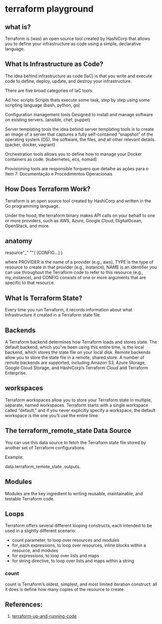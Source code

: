 # terraform playground

## what is?

Terraform is (was) an open source tool created by HashiCorp that allows you to define your infrastructure as code using a simple, declarative language.

## What Is Infrastructure as Code?

The idea behind infrastructure as code (IaC) is that you write and execute code to define, deploy, update, and destroy your infrastructure.

There are five broad categories of IaC tools:

Ad hoc scripts
Scripts thats execute some task, step by step using some scripting language (bash, python, go)

Configuration management tools
Designed to install and manage software on existing servers. (ansible, chef, puppet)

Server templating tools
the idea behind server templating tools is to create an image of a server that captures a fully self-contained “snapshot” of the operating system (OS), the software, the files, and all other relevant details. (packer, docker, vagrant)

Orchestration tools
allows you to define how to manage your Docker containers as code. (kubernetes, ecs, nomad)

Provisioning tools
are responsible forquero que detalhe as ações para o Item 7: Documentação e Procedimentos Operacionais

## How Does Terraform Work?

Terraform is an open source tool created by HashiCorp and written in the Go programming language.

Under the hood, the terraform binary makes API calls on your behalf to one or more providers, such as AWS, Azure, Google Cloud, DigitalOcean, OpenStack, and more.


## anatomy

resource"<PROVIDER>_<TYPE>" "<NAME>"{
[CONFIG...]
}

where PROVIDER is the name of a provider (e.g., aws), TYPE is the type of resource to create in that provider (e.g., instance), NAME is an identifier you can use throughout the Terraform code to refer to this resource (e.g., my_instance), and CONFIG consists of one or more arguments that are specific to that resource.

## What Is Terraform State?

Every time you run Terraform, it records information about what infrastructure it created in a Terraform state file.

## Backends

A Terraform backend determines how Terraform loads and stores state. The default backend, which you’ve been using this entire time, is the local backend, which stores the state file on your local disk. Remote backends allow you to store the state file in a remote, shared store. A number of remote backends are supported, including Amazon S3, Azure Storage, Google Cloud Storage, and HashiCorp’s Terraform Cloud and Terraform Enterprise.

## workspaces

Terraform workspaces allow you to store your Terraform state in multiple, separate, named workspaces. Terraform starts with a single workspace called “default,” and if you never explicitly specify a workspace, the default workspace is the one you’ll use the entire time.

## The terraform_remote_state Data Source

You can use this data source to fetch the Terraform state file stored by another set of Terraform configurations.

Example:

data.terraform_remote_state.<NAME>.outputs.<ATTRIBUTE>

## Modules

Modules are the key ingredient to writing reusable, maintainable, and testable Terraform code.

## Loops

Terraform offers several different looping constructs, each intended to be used in a slightly different scenario:

* count parameter, to loop over resources and modules
* for_each expressions, to loop over resources, inline blocks within a resource, and modules
* for expressions, to loop over lists and maps
* for string directive, to loop over lists and maps within a string

### count

count is Terraform’s oldest, simplest, and most limited iteration construct: all it does is define how many copies of the resource to create.

## References:

1. [terraform-up-and-running-code](https://github.com/brikis98/terraform-up-and-running-code)